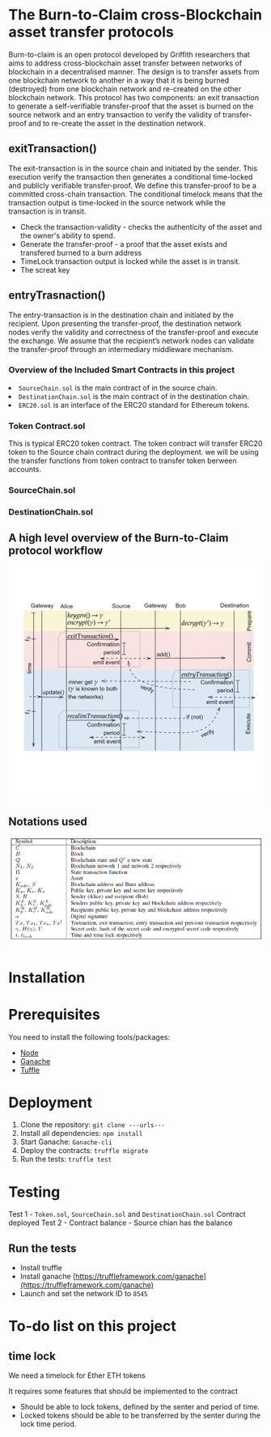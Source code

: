 # The Burn-to-Claim cross-Blockchain asset transfer protocols

Burn-to-claim is an open protocol developed by Griffith researchers that aims to address cross-blockchain asset transfer between networks of blockchain in a decentralised manner. The design is to transfer assets from one blockchain network to another in a way that it is being burned (destroyed) from one blockchain network and re-created on the other blockchain network. This protocol has two components: an exit transaction to generate a self-verifiable transfer-proof that the asset is burned on the source network and an entry transaction to verify the validity of transfer-proof and to re-create the asset in the destination network.

## exitTransaction()

The exit-transaction is in the source chain and initiated by the sender. This execution verify the transaction then generates a conditional time-locked and publicly verifiable transfer-proof. We define this transfer-proof to be a committed cross-chain transaction. The conditional timelock means that the transaction output is time-locked in the source network while the transaction is in transit.

- Check the transaction-validity - checks the authenticity of the asset and the owner's ability to spend.
- Generate the transfer-proof - a proof that the asset exists and transfered burned to a burn address 
- TimeLock transaction output is locked while the asset is in transit.
- The screat key

## entryTrasnaction()

The entry-transaction is in the destination chain and initiated by the recipient. Upon presenting the transfer-proof, the destination network nodes verify the validity and correctness of the transfer-proof and execute the exchange. We assume that the recipient’s network nodes can validate the transfer-proof through an intermediary middleware mechanism.

### Overview of the Included Smart Contracts in this project

<li><code>SourceChain.sol</code> is the main contract of in the source chain.</li>
<li><code>DestinationChain.sol</code> is the main contract of in the destination chain.</li>
<li><code>ERC20.sol</code> is an interface of the ERC20 standard for Ethereum tokens.</li>

### Token Contract.sol
This is typical ERC20 token contract. 
The token contract will transfer ERC20 token to the Source chain contract during the deployment.
we will be using the transfer functions from token contract to transfer token berween accounts.

### SourceChain.sol

### DestinationChain.sol

## A high level overview of the Burn-to-Claim protocol workflow

![](/images/burn-to-claim_protocol_message_sequence_chart.png?raw=true)

## Notations used
<img src="./images/notations.png">

# Installation

# Prerequisites
You need to install the following tools/packages:

* [Node](https://nodejs.org/en/)
* [Ganache](https://www.trufflesuite.com/ganache) 
* [Tuffle](https://www.trufflesuite.com) 

# Deployment
1. Clone the repository: `git clone ---urls---`
2. Install all dependencies: `npm install`
3. Start Ganache: `Ganache-cli`
3. Deploy the contracts: `truffle migrate`
4. Run the tests: `truffle test`

# Testing
Test 1 - `Token.sol`, `SourceChain.sol` and `DestinationChain.sol` Contract deployed
Test 2 - Contract balance - Source chian has the balance
## Run the tests
* Install truffle
* Install ganache [https://truffleframework.com/ganache](https://truffleframework.com/ganache)
* Launch and set the network ID to `8545`

# To-do list on this project

## time lock

We need a timelock for Ether ETH tokens

It requires some features that should be implemented to the contract
- Should be able to lock tokens, defined by the senter and period of time.
- Locked tokens should be able to be transferred by the senter during the lock time period.
